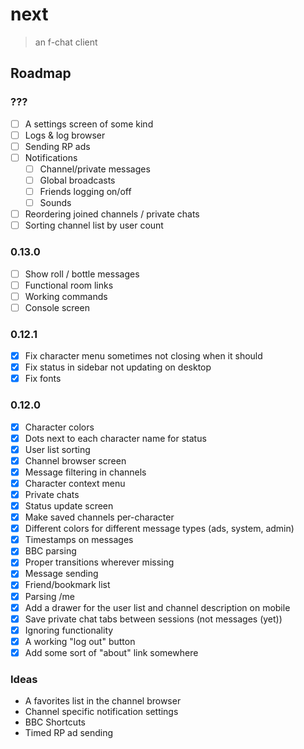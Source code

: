 # next

> an f-chat client

## Roadmap

### ???
- [ ] A settings screen of some kind
- [ ] Logs & log browser
- [ ] Sending RP ads
- [ ] Notifications
  - [ ] Channel/private messages
  - [ ] Global broadcasts
  - [ ] Friends logging on/off
  - [ ] Sounds
- [ ] Reordering joined channels / private chats
- [ ] Sorting channel list by user count

### 0.13.0
- [ ] Show roll / bottle messages
- [ ] Functional room links
- [ ] Working commands
- [ ] Console screen

### 0.12.1
- [x] Fix character menu sometimes not closing when it should
- [x] Fix status in sidebar not updating on desktop
- [x] Fix fonts

### 0.12.0
- [x] Character colors
- [x] Dots next to each character name for status
- [x] User list sorting
- [x] Channel browser screen
- [x] Message filtering in channels
- [x] Character context menu
- [x] Private chats
- [x] Status update screen
- [x] Make saved channels per-character
- [x] Different colors for different message types (ads, system, admin)
- [x] Timestamps on messages
- [x] BBC parsing
- [x] Proper transitions wherever missing
- [x] Message sending
- [x] Friend/bookmark list
- [x] Parsing /me
- [x] Add a drawer for the user list and channel description on mobile
- [x] Save private chat tabs between sessions (not messages (yet))
- [x] Ignoring functionality
- [x] A working "log out" button
- [x] Add some sort of "about" link somewhere

### Ideas
- A favorites list in the channel browser
- Channel specific notification settings
- BBC Shortcuts
- Timed RP ad sending
